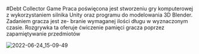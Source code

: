 #Debt Collector Game
Praca poświęcona jest stworzeniu gry komputerowej z wykorzystaniem silnika
Unity oraz programu do modelowania 3D Blender. Zadaniem gracza jest ze-
branie wymaganej ilości długu w wyznaczonym czasie. Rozgrywka ta oferuje
ćwiczenie pamięci gracza poprzez zapamiętywanie przedmiotów

![2022-06-24_15-09-49](https://user-images.githubusercontent.com/58466544/175544277-2a81cd50-8344-47f3-9a56-80e0a5a2d939.jpeg)
